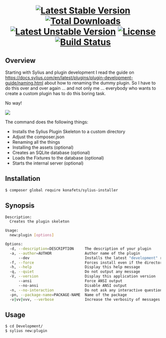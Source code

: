 <h1 align="center">

[![Latest Stable Version](https://poser.pugx.org/konafets/sylius-installer/v/stable)](https://packagist.org/packages/konafets/sylius-installer) [![Total Downloads](https://poser.pugx.org/konafets/sylius-installer/downloads)](https://packagist.org/packages/konafets/sylius-installer) [![Latest Unstable Version](https://poser.pugx.org/konafets/sylius-installer/v/unstable)](https://packagist.org/packages/konafets/sylius-installer) [![License](https://poser.pugx.org/konafets/sylius-installer/license)](https://packagist.org/packages/konafets/sylius-installer) [![Build Status](https://travis-ci.org/Konafets/sylius-installer.svg?branch=develop)](https://travis-ci.org/Konafets/sylius-installer)

</h1>

## Overview

Starting with Sylius and plugin development I read the guide on https://docs.sylius.com/en/latest/plugins/plugin-development-guide/naming.html about how to renaming the dummy plugin.
So I have to do this over and over again ... and not only me ... everybody who wants to create a custom plugin has to do this boring task.

No way!

<img src="https://arroba-it.de/img/automate.jpeg" />
 
The command does the following things:

* Installs the Sylius Plugin Skeleton to a custom directory
* Adjust the composer.json
* Renaming all the things
* Installing the assets (optional)
* Creates an SQLite database (optional)
* Loads the Fixtures to the database (optional)
* Starts the internal server (optional)

## Installation

```bash
$ composer global require konafets/sylius-installer 
```

## Synopsis

```bash
Description:
  Creates the plugin skeleton

Usage:
  new:plugin [options]

Options:
  -d, --description=DESCRIPTION     The description of your plugin
  -a, --author=AUTHOR               Author name of the plugin
      --dev                         Installs the latest "development" release
  -f, --force                       Forces install even if the directory already exists
  -h, --help                        Display this help message
  -q, --quiet                       Do not output any message
  -V, --version                     Display this application version
      --ansi                        Force ANSI output
      --no-ansi                     Disable ANSI output
  -n, --no-interaction              Do not ask any interactive question
  -pn, --package-name=PACKAGE-NAME  Name of the package
  -v|vv|vvv, --verbose              Increase the verbosity of messages: 1 for normal output, 2 for more verbose output and 3 for debug 
```
## Usage

```bash
$ cd Development/
$ sylius new:plugin 
```


